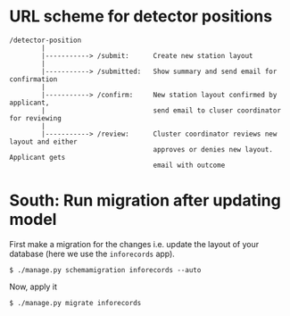 URL scheme for detector positions
=================================

	/detector-position
			|
			|-----------> /submit: 		Create new station layout
			|
			|-----------> /submitted: 	Show summary and send email for confirmation
			|
			|-----------> /confirm: 	New station layout confirmed by applicant, 
			|							send email to cluser coordinator for reviewing
			|
			|-----------> /review: 		Cluster coordinator reviews new layout and either 
										approves or denies new layout. Applicant gets 
										email with outcome
										
South: Run migration after updating model
=========================================

First make a migration for the changes i.e. update the layout of your database (here we
use the `inforecords` app).

	$ ./manage.py schemamigration inforecords --auto

Now, apply it

	$ ./manage.py migrate inforecords
